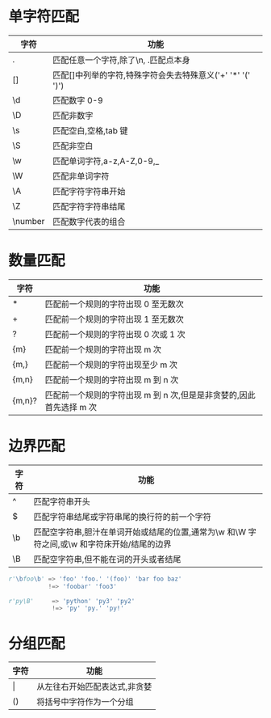 # 单字符匹配

| 字符    | 功能                                                        |
| ------- | ----------------------------------------------------------- |
| .       | 匹配任意一个字符,除了\n, \.匹配点本身                       |
| []      | 匹配[]中列举的字符,特殊字符会失去特殊意义('+' '\*' '(' ')') |
| \d      | 匹配数字 0-9                                                |
| \D      | 匹配非数字                                                  |
| \s      | 匹配空白,空格,tab 键                                        |
| \S      | 匹配非空白                                                  |
| \w      | 匹配单词字符,a-z,A-Z,0-9,\_                                 |
| \W      | 匹配非单词字符                                              |
| \A      | 匹配字符字符串开始                                          |
| \Z      | 匹配字符字符串结尾                                          |
| \number | 匹配数字代表的组合                                          |

# 数量匹配

| 字符   | 功能                                                                |
| ------ | ------------------------------------------------------------------- |
| \*     | 匹配前一个规则的字符出现 0 至无数次                                 |
| +      | 匹配前一个规则的字符出现 1 至无数次                                 |
| ?      | 匹配前一个规则的字符出现 0 次或 1 次                                |
| {m}    | 匹配前一个规则的字符出现 m 次                                       |
| {m,}   | 匹配前一个规则的字符出现至少 m 次                                   |
| {m,n}  | 匹配前一个规则的字符出现 m 到 n 次                                  |
| {m,n}? | 匹配前一个规则的字符出现 m 到 n 次,但是是非贪婪的,因此首先选择 m 次 |

# 边界匹配

| 字符 | 功能                                                                                        |
| ---- | ------------------------------------------------------------------------------------------- |
| ^    | 匹配字符串开头                                                                              |
| $    | 匹配字符串结尾或字符串尾的换行符的前一个字符                                                |
| \b   | 匹配空字符串,胆汁在单词开始或结尾的位置,通常为\w 和\W 字符之间,或\w 和字符床开始/结尾的边界 |
| \B   | 匹配空字符串,但不能在词的开头或者结尾                                                       |

```python
r'\bfoo\b' => 'foo' 'foo.' '(foo)' 'bar foo baz'
           !=> 'foobar' 'foo3'

r'py\B'     => 'python' 'py3' 'py2'
            !=> 'py' 'py.' 'py!'
```

# 分组匹配

| 字符 | 功能                          |
| ---- | ----------------------------- |
| \|   | 从左往右开始匹配表达式,非贪婪 |
| ()   | 将括号中字符作为一个分组      |
